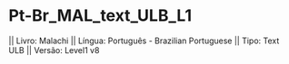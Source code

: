 # Pt-Br_MAL_text_ULB_L1

|| Livro: Malachi
|| Língua: Português - Brazilian Portuguese
|| Tipo: Text ULB
|| Versão: Level1 v8